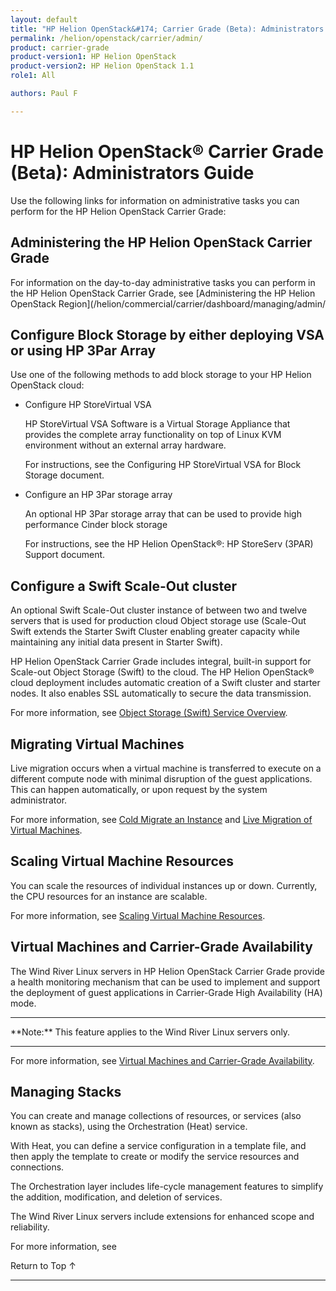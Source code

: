 ```yaml
---
layout: default
title: "HP Helion OpenStack&#174; Carrier Grade (Beta): Administrators Guide"
permalink: /helion/openstack/carrier/admin/
product: carrier-grade
product-version1: HP Helion OpenStack
product-version2: HP Helion OpenStack 1.1
role1: All

authors: Paul F

---
```

<!--UNDER REVISION-->

<script>

function PageRefresh {
onLoad="window.refresh"
}

PageRefresh();

</script>

<!-- <p style="font-size: small;"> <a href="/helion/openstack/1.1/3rd-party-license-agreements/">&#9664; PREV</a> | <a href="/helion/openstack/1.1/">&#9650; UP</a> | NEXT &#9654; </p> -->

# HP Helion OpenStack&#174; Carrier Grade (Beta): Administrators Guide 

Use the following links for information on administrative tasks you can perform for the HP Helion OpenStack Carrier Grade:

## Administering the HP Helion OpenStack Carrier Grade

For information on the day-to-day administrative tasks you can perform in the HP Helion OpenStack Carrier Grade, see [Administering the HP Helion OpenStack Region](/helion/commercial/carrier/dashboard/managing/admin/

<!-- Hiding for alpha
(/helion/openstack/carrier/admin/helion/).
-->

## Configure Block Storage by either deploying VSA or using HP 3Par Array
	
Use one of the following methods to add block storage to your HP Helion OpenStack cloud:

* Configure HP StoreVirtual VSA

	HP StoreVirtual VSA Software is a Virtual Storage Appliance that provides the complete array functionality on top of Linux KVM environment without an external array hardware.

	For instructions, see the Configuring HP StoreVirtual VSA for Block Storage document.

* Configure an HP 3Par storage array

	An optional HP 3Par storage array that can be used to provide high performance Cinder block storage 

	For instructions, see the HP Helion OpenStack®: HP StoreServ (3PAR) Support document.

## Configure a Swift Scale-Out cluster

An optional Swift Scale-Out cluster instance of between two and twelve servers that is used for production cloud Object storage use (Scale-Out Swift extends the Starter Swift Cluster enabling greater capacity while maintaining any initial data present in Starter Swift).

HP Helion OpenStack Carrier Grade includes integral, built-in support for Scale-out Object Storage (Swift) to the cloud. The HP Helion OpenStack® cloud deployment includes automatic creation of a Swift cluster and starter nodes. It also enables SSL automatically to secure the data transmission.

For more information, see [Object Storage (Swift) Service Overview](/helion/openstack/carrier/services/object/overview/scale-out-swift/).

## Migrating Virtual Machines

Live migration occurs when a virtual machine is transferred to execute on a different compute node with minimal disruption of the guest applications. This can happen automatically, or upon request by the system administrator.

For more information, see [Cold Migrate an Instance](/helion/commercial/carrier/dashboard/managing/instances/migrate/cold/) and [Live Migration of Virtual Machines](/helion/commercial/carrier/dashboard/managing/instances/migrate/live/).

## Scaling Virtual Machine Resources

You can scale the resources of individual instances up or down. Currently, the CPU resources for an instance are scalable.

For more information, see [Scaling Virtual Machine Resources](/helion/commercial/carrier/dashboard/managing/instances/scaling/).

## Virtual Machines and Carrier-Grade Availability

The Wind River Linux servers in HP Helion OpenStack Carrier Grade provide a health monitoring mechanism that can be used to implement and support the deployment of guest applications in Carrier-Grade High Availability (HA) mode.

<hr>
**Note:** This feature applies to the Wind River Linux servers only.
<hr>

For more information, see [Virtual Machines and Carrier-Grade Availability](/helion/openstack/carrier/admin/carrier-grade-avail/).

## Managing Stacks

You can create and manage collections of resources, or services (also known as stacks), using the Orchestration (Heat) service. 

With Heat, you can define a service configuration in a template file, and then apply the template to create or modify the service resources and connections.

The Orchestration layer includes life-cycle management features to simplify the addition, modification, and deletion of services.

The Wind River Linux servers include extensions for enhanced scope and reliability.

For more information, see 


<!-- Hide for alpha
- [Troubleshooting](/helion/openstack/carrier/services/troubleshooting/)

## Administering the HP Helion OpenStack Carrier Grade using Helion Lifecycle Management

Using HLM, you can install and upgrade HP Helion OpenStack Carrier Grade and do....

For information on the administrative tasks you can perform using HLM, see [Using Helion Lifecycle Management](/helion/openstack/carrier/admin/hlm/).

## Administering HP Helion OpenStack Carrier Grade

For information on the administrative tasks you can perform in the HP Helion OpenStack region, see [Administering the HP Helion OpenStack Region](/helion/openstack/carrier/admin/helion/)



## Administering HP Distributed Cloud Networking (DCN)

Using DCN, you can install and upgrade HP Helion OpenStack Carrier Grade and do...

For information on the administrative tasks you can perform using DCN, see [Administering HP Distributed Cloud Networking (DCN)](/helion/openstack/carrier/admin/dcn/).

## Administering the Wind River Linux Region

For information on the administrative tasks you can perform in the WindRiver region, see [Administering the WindRiver Region](/helion/openstack/carrier/admin/wr/)

-->

<a href="#top" style="padding:14px 0px 14px 0px; text-decoration: none;"> Return to Top &#8593; </a>
 
----
